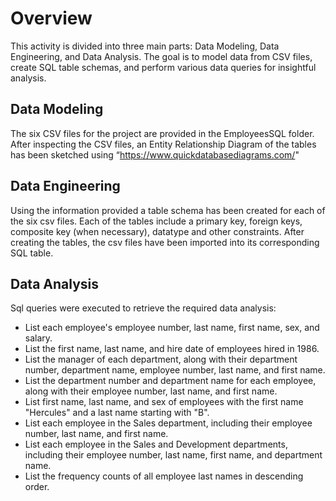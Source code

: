 # Overview
This activity is divided into three main parts: Data Modeling, Data Engineering, and Data Analysis. The goal is to model data from CSV files, create SQL table schemas, and perform various data queries for insightful analysis. 

## Data Modeling
The six CSV files for the project are provided in the EmployeesSQL folder. After inspecting the CSV files, an Entity Relationship Diagram of the tables has been sketched using “https://www.quickdatabasediagrams.com/"

## Data Engineering
Using the information provided a  table schema has been created for each of the six csv files. Each of the tables include a primary key, foreign keys, composite key (when necessary), datatype and other constraints. After creating the tables, the csv files have been imported into its corresponding SQL table.

## Data Analysis
Sql queries were executed to retrieve the required data analysis:
* List each employee's employee number, last name, first name, sex, and salary.
* List the first name, last name, and hire date of employees hired in 1986.
* List the manager of each department, along with their department number, department name, employee number, last name, and first name.
* List the department number and department name for each employee, along with their employee number, last name, and first name.
* List first name, last name, and sex of employees with the first name "Hercules" and a last name starting with "B".
* List each employee in the Sales department, including their employee number, last name, and first name.
* List each employee in the Sales and Development departments, including their employee number, last name, first name, and department name.
* List the frequency counts of all employee last names in descending order.
